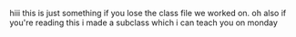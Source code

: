 hiii this is just something if you lose the class file we worked on.
oh also if you're reading this i made a subclass which i can teach you on monday

